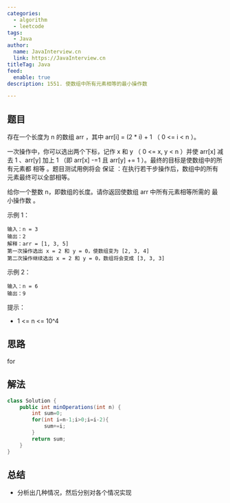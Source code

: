 ```yaml
---
categories:
  - algorithm
  - leetcode
tags:
  - Java
author: 
  name: JavaInterview.cn
  link: https://JavaInterview.cn
titleTag: Java
feed:
  enable: true
description: 1551. 使数组中所有元素相等的最小操作数

---
```


## 题目

存在一个长度为 n 的数组 arr ，其中 arr[i] = (2 * i) + 1 （ 0 <= i < n ）。

一次操作中，你可以选出两个下标，记作 x 和 y （ 0 <= x, y < n ）并使 arr[x] 减去 1 、arr[y] 加上 1 （即 arr[x] -=1 且 arr[y] += 1 ）。最终的目标是使数组中的所有元素都 相等 。题目测试用例将会 保证 ：在执行若干步操作后，数组中的所有元素最终可以全部相等。

给你一个整数 n，即数组的长度。请你返回使数组 arr 中所有元素相等所需的 最小操作数 。



示例 1：

    输入：n = 3
    输出：2
    解释：arr = [1, 3, 5]
    第一次操作选出 x = 2 和 y = 0，使数组变为 [2, 3, 4]
    第二次操作继续选出 x = 2 和 y = 0，数组将会变成 [3, 3, 3]
示例 2：

    输入：n = 6
    输出：9


提示：

* 1 <= n <= 10^4

## 思路

for

## 解法
```java
class Solution {
    public int minOperations(int n) {
        int sum=0;
        for(int i=n-1;i>0;i=i-2){
            sum+=i;
        }
        return sum;
    }
}

```

## 总结

- 分析出几种情况，然后分别对各个情况实现 
